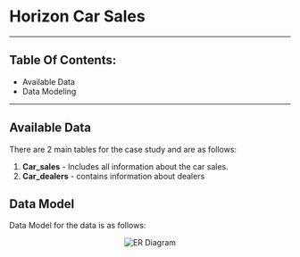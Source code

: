 # Horizon Car Sales
-----------------------------------------------------------------------------------------------------

Table Of Contents:
----------------------------------------------------------------------------------
* Available Data
* Data Modeling
_________________________________________________________________________________________________________________________
Available Data
---------------------------------------------------------------------------------
There are 2 main tables for the case study and are as follows:    
1. **Car_sales** - Includes all information about the car sales.
2. **Car_dealers** - contains information about dealers

Data Model
------------------------------------------------------------------------------------
Data Model for the data is as follows:
<p align="center">
  <img src="https://github.com/user-attachments/assets/01245e8c-604f-4231-826d-de0dbbb686cf" alt="ER Diagram"  />
</p>
                  


